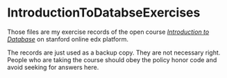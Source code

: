 # IntroductionToDatabseExercises

Those files are my exercise records of the open course [_Introduction to Database_](https://class.stanford.edu/courses/Engineering/db/2014_1/info) on stanford online edx platform. 

The records are just used as a backup copy. They are not necessary right. 
People who are taking the course should obey the policy honor code and avoid seeking for answers here. 
